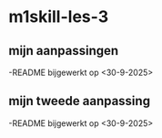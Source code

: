 # m1skill-les-3

## mijn aanpassingen
-README bijgewerkt op <30-9-2025>

## mijn tweede aanpassing
-README bijgewerkt op <30-9-2025>